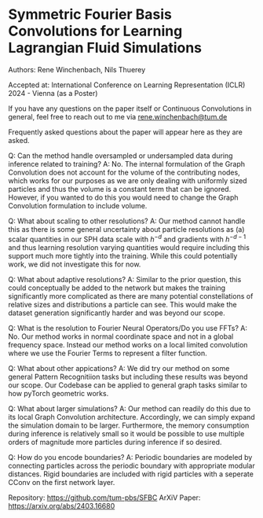 # Symmetric Fourier Basis Convolutions for Learning Lagrangian Fluid Simulations

Authors: Rene Winchenbach, Nils Thuerey

Accepted at: International Conference on Learning Representation (ICLR) 2024 - Vienna (as a Poster)

If you have any questions on the paper itself or Continuous Convolutions in general, feel free to reach out to me via rene.winchenbach@tum.de

Frequently asked questions about the paper will appear here as they are asked.

Q: Can the method handle oversampled or undersampled data during inference related to training?
A: No. The internal formulation of the Graph Convolution does not account for the volume of the contributing nodes, which works for our purposes as we are only dealing with uniformly sized particles and thus the volume is a constant term that can be ignored. However, if you wanted to do this you would need to change the Graph Convolution formulation to include volume.

Q: What about scaling to other resolutions?
A: Our method cannot handle this as there is some general uncertainty about particle resolutions as (a) scalar quantities in our SPH data scale with $h^{-d}$ and gradients with $h^{-d-1}$ and thus learning resolution varying quantities would require including this support much more tightly into the training. While this could potentially work, we did not investigate this for now.

Q: What about adaptive resolutions?
A: Similar to the prior question, this could conceptually be added to the network but makes the training significantly more complicated as there are many potential constellations of relative sizes and distributions a particle can see. This would make the dataset generation significantly harder and was beyond our scope.

Q: What is the resolution to Fourier Neural Operators/Do you use FFTs?
A: No. Our method works in normal coordinate space and not in a global frequency space. Instead our method works on a local limited convolution where we use the Fourier Terms to represent a filter function. 

Q: What about other appications?
A: We did try our method on some general Pattern Recognitiion tasks but including these results was beyond our scope. Our Codebase can be applied to general graph tasks similar to how pyTorch geometric works.

Q: What about larger simulations?
A: Our method can readily do this due to its local Graph Convolution architecture. Accordingly, we can simply expand the simulation domain to be larger. Furthermore, the memory consumption during inference is relatively small so it would be possible to use multiple orders of magnitude more particles during inference if so desired.

Q: How do you encode boundaries?
A: Periodic boundaries are modeled by connecting particles across the periodic boundary with appropriate modular distances. Rigid boundaries are included with rigid particles with a seperate CConv on the first network layer.



Repository: https://github.com/tum-pbs/SFBC
ArXiV Paper: https://arxiv.org/abs/2403.16680